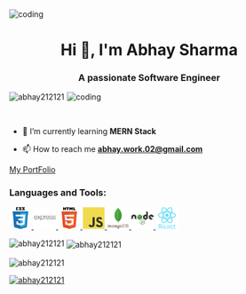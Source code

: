 
<img align="center" alt="coding" height ='400' width = '100%' src="https://user-images.githubusercontent.com/74038190/225813708-98b745f2-7d22-48cf-9150-083f1b00d6c9.gif">


<h1 align="center">Hi 👋, I'm Abhay Sharma</h1>
<h3 align="center">A passionate Software Engineer</h3>
<img align="right" alt="coding" width="400" src="https://media1.giphy.com/media/v1.Y2lkPTc5MGI3NjExNjBocXpwcXBsNWQ5ZjZvcno4a2J3NjIxaDl6bGRkZDBwbWNxcjMzcyZlcD12MV9naWZzX3NlYXJjaCZjdD1n/2IudUHdI075HL02Pkk/200.webp">

<p align="left"> <img src="https://komarev.com/ghpvc/?username=abhay212121&label=Profile%20views&color=0e75b6&style=flat" alt="abhay212121" /> </p>


<p align="left"> <a href="https://twitter.com/" target="blank"><img src="https://img.shields.io/twitter/follow/?logo=twitter&style=for-the-badge" alt="" /></a> </p>

- 🌱 I’m currently learning **MERN Stack**

- 📫 How to reach me **abhay.work.02@gmail.com**

<a href = 'https://portfolio-one-phi-49.vercel.app/' target = "_blank">My PortFolio</a>
<p align="left">
</p>

<h3 align="left">Languages and Tools:</h3>
<p align="left"> <a href="https://www.w3schools.com/css/" target="_blank" rel="noreferrer"> <img src="https://raw.githubusercontent.com/devicons/devicon/master/icons/css3/css3-original-wordmark.svg" alt="css3" width="40" height="40"/> </a> <a href="https://expressjs.com" target="_blank" rel="noreferrer"> <img src="https://raw.githubusercontent.com/devicons/devicon/master/icons/express/express-original-wordmark.svg" alt="express" width="40" height="40"/> </a> <a href="https://www.w3.org/html/" target="_blank" rel="noreferrer"> <img src="https://raw.githubusercontent.com/devicons/devicon/master/icons/html5/html5-original-wordmark.svg" alt="html5" width="40" height="40"/> </a> <a href="https://developer.mozilla.org/en-US/docs/Web/JavaScript" target="_blank" rel="noreferrer"> <img src="https://raw.githubusercontent.com/devicons/devicon/master/icons/javascript/javascript-original.svg" alt="javascript" width="40" height="40"/> </a> <a href="https://www.mongodb.com/" target="_blank" rel="noreferrer"> <img src="https://raw.githubusercontent.com/devicons/devicon/master/icons/mongodb/mongodb-original-wordmark.svg" alt="mongodb" width="40" height="40"/> </a> <a href="https://nodejs.org" target="_blank" rel="noreferrer"> <img src="https://raw.githubusercontent.com/devicons/devicon/master/icons/nodejs/nodejs-original-wordmark.svg" alt="nodejs" width="40" height="40"/> </a> <a href="https://reactjs.org/" target="_blank" rel="noreferrer"> <img src="https://raw.githubusercontent.com/devicons/devicon/master/icons/react/react-original-wordmark.svg" alt="react" width="40" height="40"/> </a> </p>

<p><img align="left" src="https://github-readme-stats.vercel.app/api/top-langs?username=abhay212121&show_icons=true&locale=en&layout=compact" alt="abhay212121" /></p>

<p>&nbsp;<img align="center" src="https://github-readme-stats.vercel.app/api?username=abhay212121&show_icons=true&locale=en" alt="abhay212121" /></p>

<p><img align="center" src="https://github-readme-streak-stats.herokuapp.com/?user=abhay212121&" alt="abhay212121" /></p>


<p align="left"> <a href="https://github.com/ryo-ma/github-profile-trophy"><img src="https://github-profile-trophy.vercel.app/?username=abhay212121" alt="abhay212121" /></a> </p>
